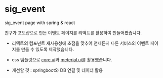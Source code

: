 # sig_event
sig_event page with spring &amp; react


친구가 포토샵으로 만든 이벤트 페이지를 리액트를 활용하여 만들어봤습니다.

- 리액트의 컴포넌트 재사용성에 초점을 맞추어 언제든지 다른 서비스의 이벤트 페이지를 만들 수 있도록 제작했습니다.
- css 템플릿으로 [core.ui](https://coreui.io/react/)와 [meterial.ui](https://material-ui.com/)를 활용했습니다.  

- 개선할 것 : springboot와 DB 연결 및 데이터 활용

